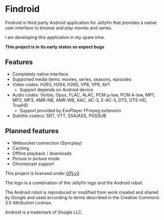 # Findroid

Findroid is third party Android application for Jellyfin that provides a native user interface to browse and play movies and series.

I am developing this application in my spare time.

**This project is in its early states so expect bugs**

## Features
- Completely native interface
- Supported media items: movies, series, seasons, episodes
- Video codes: H263, H264, H265, VP8, VP9, AV1 
  - Support depends on Android device
- Audio codes: Vorbis, Opus, FLAC, ALAC, PCM µ-law, PCM A-law, MP1, MP2, MP3, AMR-NB, AMR-WB, AAC, AC-3, E-AC-3, DTS, DTS-HD, TrueHD 
  - Support provided by ExoPlayer FFmpeg extension
- Subtitle codecs: SRT, VTT, SSA/ASS, PGSSUB

## Planned features
- Websocket connection (Syncplay)
- Caching
- Offline playback / downloads
- Picture in picture mode
- Chromecast support

This project is licensed under [GPLv3](LICENSE)

The logo is a combination of the Jellyfin logo and the Android robot.

The Android robot is reproduced or modified from work created and shared by Google and used according to terms described in the Creative Commons 3.0 Attribution License.

Android is a trademark of Google LLC.